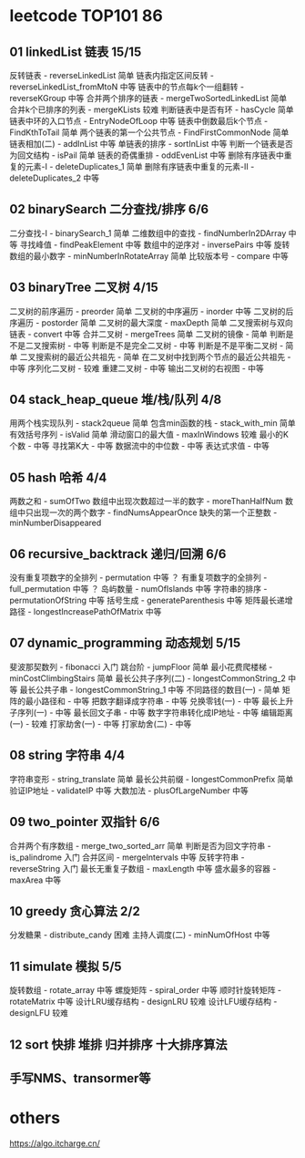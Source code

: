 # leetcode TOP101 86
## 01 linkedList 链表 15/15
反转链表 - reverseLinkedList 简单
链表内指定区间反转 - reverseLinkedList_fromMtoN 中等
链表中的节点每k个一组翻转 - reverseKGroup 中等
合并两个排序的链表 - mergeTwoSortedLinkedList 简单
合并k个已排序的列表 - mergeKLists 较难
判断链表中是否有环 - hasCycle 简单
链表中环的入口节点 - EntryNodeOfLoop 中等
链表中倒数最后k个节点 - FindKthToTail 简单
两个链表的第一个公共节点 - FindFirstCommonNode 简单
链表相加(二) - addInList 中等
单链表的排序 - sortInList 中等
判断一个链表是否为回文结构 - isPail 简单
链表的奇偶重排 - oddEvenList 中等
删除有序链表中重复的元素-I - deleteDuplicates_1 简单
删除有序链表中重复的元素-II - deleteDuplicates_2 中等
## 02 binarySearch 二分查找/排序 6/6
二分查找-I - binarySearch_1 简单
二维数组中的查找 - findNumberIn2DArray 中等
寻找峰值 - findPeakElement 中等
数组中的逆序对 - inversePairs 中等
旋转数组的最小数字 - minNumberInRotateArray 简单
比较版本号 - compare 中等
## 03 binaryTree 二叉树 4/15
二叉树的前序遍历 - preorder 简单
二叉树的中序遍历 - inorder 中等
二叉树的后序遍历 - postorder 简单
二叉树的最大深度 - maxDepth 简单
二叉搜索树与双向链表 - convert 中等
合并二叉树 - mergeTrees 简单
二叉树的镜像 - 简单
判断是不是二叉搜索树 - 中等
判断是不是完全二叉树 - 中等
判断是不是平衡二叉树 - 简单
二叉搜索树的最近公共祖先 - 简单
在二叉树中找到两个节点的最近公共祖先 - 中等
序列化二叉树 - 较难
重建二叉树 - 中等
输出二叉树的右视图 - 中等
## 04 stack_heap_queue 堆/栈/队列 4/8
用两个栈实现队列 - stack2queue 简单
包含min函数的栈 - stack_with_min 简单
有效括号序列 - isValid 简单
滑动窗口的最大值 - maxInWindows 较难
最小的K个数 - 中等
寻找第K大 - 中等
数据流中的中位数 - 中等
表达式求值 - 中等
## 05 hash 哈希 4/4
两数之和 - sumOfTwo
数组中出现次数超过一半的数字 - moreThanHalfNum
数组中只出现一次的两个数字 - findNumsAppearOnce
缺失的第一个正整数 - minNumberDisappeared
## 06 recursive_backtrack 递归/回溯 6/6
没有重复项数字的全排列 - permutation 中等 ？
有重复项数字的全排列 - full_permutation 中等 ？
岛屿数量 - numOfIslands 中等
字符串的排序 - permutationOfString 中等
括号生成 - generateParenthesis 中等
矩阵最长递增路径 - longestIncreasePathOfMatrix 中等
## 07 dynamic_programming 动态规划 5/15
斐波那契数列 - fibonacci 入门
跳台阶 - jumpFloor 简单
最小花费爬楼梯 - minCostClimbingStairs 简单
最长公共子序列(二) - longestCommonString_2 中等
最长公共子串 - longestCommonString_1 中等
不同路径的数目(一) - 简单
矩阵的最小路径和 - 中等
把数字翻译成字符串 - 中等
兑换零钱(一) - 中等
最长上升子序列(一) - 中等
最长回文子串 - 中等
数字字符串转化成IP地址 - 中等
编辑距离(一) - 较难
打家劫舍(一) - 中等
打家劫舍(二) - 中等
## 08 string 字符串 4/4
字符串变形 - string_translate 简单
最长公共前缀 - longestCommonPrefix 简单
验证IP地址 - validateIP 中等
大数加法 - plusOfLargeNumber 中等
## 09 two_pointer 双指针 6/6
合并两个有序数组 - merge_two_sorted_arr 简单
判断是否为回文字符串 - is_palindrome 入门
合并区间 - mergeIntervals 中等
反转字符串 - reverseString 入门
最长无重复子数组 - maxLength 中等
盛水最多的容器 - maxArea 中等
## 10 greedy 贪心算法 2/2
分发糖果 - distribute_candy 困难
主持人调度(二) - minNumOfHost 中等
## 11 simulate 模拟 5/5
旋转数组 - rotate_array 中等
螺旋矩阵 - spiral_order 中等
顺时针旋转矩阵 - rotateMatrix 中等
设计LRU缓存结构 - designLRU 较难
设计LFU缓存结构 - designLFU 较难
## 12 sort 快排 堆排 归并排序 十大排序算法
## 手写NMS、transormer等

# others
https://algo.itcharge.cn/